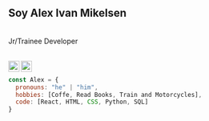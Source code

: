 <h2>Soy Alex Ivan Mikelsen</h2>
</br>Jr/Trainee Developer
</em></p>

<br/>
<a href="https://www.linkedin.com/in/alex-ivan-mikelsen-807bb6165/">
  <img align="left" alt="Linkedin" width="22px" src="https://cdn.jsdelivr.net/npm/simple-icons@v3/icons/linkedin.svg" />
</a>
<a href="https://www.instagram.com/alex_mikelsen/?hl=es">
  <img align="left" alt="Instagram" width="22px" src="https://cdn.jsdelivr.net/npm/simple-icons@v3/icons/instagram.svg" />
</a>
<br/>

```javascript
const Alex = {
  pronouns: "he" | "him",
  hobbies: [Coffe, Read Books, Train and Motorcycles],
  code: [React, HTML, CSS, Python, SQL]
}
```

<!--
**AlexIvanMikelsen/AlexIvanMikelsen** is a ✨ _special_ ✨ repository because its `README.md` (this file) appears on your GitHub profile.

Here are some ideas to get you started:

- 🔭 I’m currently working on ...
- 🌱 I’m currently learning ...
- 👯 I’m looking to collaborate on ...
- 🤔 I’m looking for help with ...
- 💬 Ask me about ...
- 📫 How to reach me: ...
- 😄 Pronouns: ...
- ⚡ Fun fact: ...
-->
